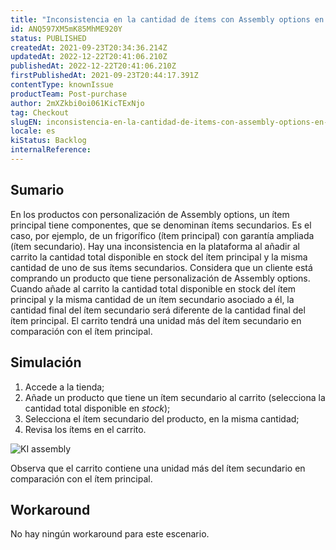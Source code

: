 ```yaml
---
title: "Inconsistencia en la cantidad de ítems con Assembly options en el carrito"
id: ANQ597XM5mK85MhME920Y
status: PUBLISHED
createdAt: 2021-09-23T20:34:36.214Z
updatedAt: 2022-12-22T20:41:06.210Z
publishedAt: 2022-12-22T20:41:06.210Z
firstPublishedAt: 2021-09-23T20:44:17.391Z
contentType: knownIssue
productTeam: Post-purchase
author: 2mXZkbi0oi061KicTExNjo
tag: Checkout
slugEN: inconsistencia-en-la-cantidad-de-items-con-assembly-options-en-el-carrito
locale: es
kiStatus: Backlog
internalReference: 
---
```


## Sumario

En los productos con personalización de Assembly options, un ítem principal tiene componentes, que se denominan ítems secundarios. Es el caso, por ejemplo, de un frigorífico (ítem principal) con garantía ampliada (ítem secundario). Hay una inconsistencia en la plataforma al añadir al carrito la cantidad total disponible en stock del ítem principal y la misma cantidad de uno de sus ítems secundarios. Considera que un cliente está comprando un producto que tiene personalización de Assembly options. Cuando añade al carrito la cantidad total disponible en stock del ítem principal y la misma cantidad de un ítem secundario asociado a él, la cantidad final del ítem secundario será diferente de la cantidad final del ítem principal. El carrito tendrá una unidad más del ítem secundario en comparación con el ítem principal.


## Simulación

1. Accede a la tienda;
2. Añade un producto que tiene un ítem secundario al carrito (selecciona la cantidad total disponible en _stock_);
3. Selecciona el ítem secundario del producto, en la misma cantidad;
4. Revisa los ítems en el carrito.

![KI assembly](//images.ctfassets.net/alneenqid6w5/1xmOq4gUrxUjJLMMox7WQj/01c933c01f3b6b361b06de22d8160e9a/KI_assembly.png)

Observa que el carrito contiene una unidad más del ítem secundario en comparación con el ítem principal.


## Workaround

No hay ningún workaround para este escenario.


